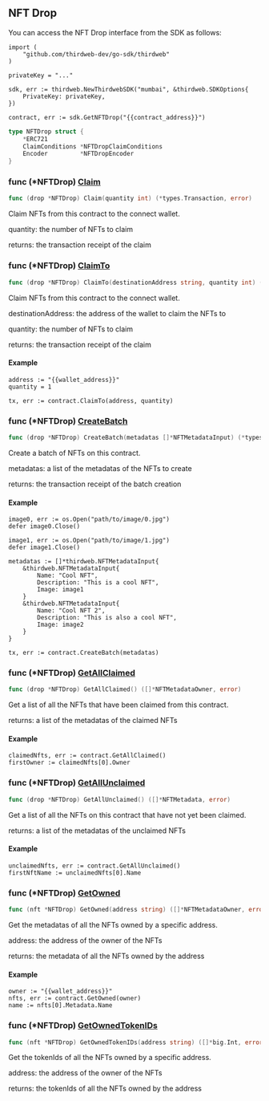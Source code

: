 
## NFT Drop

You can access the NFT Drop interface from the SDK as follows:

```
import (
	"github.com/thirdweb-dev/go-sdk/thirdweb"
)

privateKey = "..."

sdk, err := thirdweb.NewThirdwebSDK("mumbai", &thirdweb.SDKOptions{
	PrivateKey: privateKey,
})

contract, err := sdk.GetNFTDrop("{{contract_address}}")
```

```go
type NFTDrop struct {
    *ERC721
    ClaimConditions *NFTDropClaimConditions
    Encoder         *NFTDropEncoder
}
```

### func \(\*NFTDrop\) [Claim](<https://github.com/thirdweb-dev/go-sdk/blob/main/thirdweb/nft_drop.go#L243>)

```go
func (drop *NFTDrop) Claim(quantity int) (*types.Transaction, error)
```

Claim NFTs from this contract to the connect wallet\.

quantity: the number of NFTs to claim

returns: the transaction receipt of the claim

### func \(\*NFTDrop\) [ClaimTo](<https://github.com/thirdweb-dev/go-sdk/blob/main/thirdweb/nft_drop.go#L262>)

```go
func (drop *NFTDrop) ClaimTo(destinationAddress string, quantity int) (*types.Transaction, error)
```

Claim NFTs from this contract to the connect wallet\.

destinationAddress: the address of the wallet to claim the NFTs to

quantity: the number of NFTs to claim

returns: the transaction receipt of the claim

#### Example

```
address := "{{wallet_address}}"
quantity = 1

tx, err := contract.ClaimTo(address, quantity)
```

### func \(\*NFTDrop\) [CreateBatch](<https://github.com/thirdweb-dev/go-sdk/blob/main/thirdweb/nft_drop.go#L196>)

```go
func (drop *NFTDrop) CreateBatch(metadatas []*NFTMetadataInput) (*types.Transaction, error)
```

Create a batch of NFTs on this contract\.

metadatas: a list of the metadatas of the NFTs to create

returns: the transaction receipt of the batch creation

#### Example

```
image0, err := os.Open("path/to/image/0.jpg")
defer image0.Close()

image1, err := os.Open("path/to/image/1.jpg")
defer image1.Close()

metadatas := []*thirdweb.NFTMetadataInput{
	&thirdweb.NFTMetadataInput{
		Name: "Cool NFT",
		Description: "This is a cool NFT",
		Image: image1
	}
	&thirdweb.NFTMetadataInput{
		Name: "Cool NFT 2",
		Description: "This is also a cool NFT",
		Image: image2
	}
}

tx, err := contract.CreateBatch(metadatas)
```

### func \(\*NFTDrop\) [GetAllClaimed](<https://github.com/thirdweb-dev/go-sdk/blob/main/thirdweb/nft_drop.go#L124>)

```go
func (drop *NFTDrop) GetAllClaimed() ([]*NFTMetadataOwner, error)
```

Get a list of all the NFTs that have been claimed from this contract\.

returns: a list of the metadatas of the claimed NFTs

#### Example

```
claimedNfts, err := contract.GetAllClaimed()
firstOwner := claimedNfts[0].Owner
```

### func \(\*NFTDrop\) [GetAllUnclaimed](<https://github.com/thirdweb-dev/go-sdk/blob/main/thirdweb/nft_drop.go#L148>)

```go
func (drop *NFTDrop) GetAllUnclaimed() ([]*NFTMetadata, error)
```

Get a list of all the NFTs on this contract that have not yet been claimed\.

returns: a list of the metadatas of the unclaimed NFTs

#### Example

```
unclaimedNfts, err := contract.GetAllUnclaimed()
firstNftName := unclaimedNfts[0].Name
```

### func \(\*NFTDrop\) [GetOwned](<https://github.com/thirdweb-dev/go-sdk/blob/main/thirdweb/nft_drop.go#L79>)

```go
func (nft *NFTDrop) GetOwned(address string) ([]*NFTMetadataOwner, error)
```

Get the metadatas of all the NFTs owned by a specific address\.

address: the address of the owner of the NFTs

returns: the metadata of all the NFTs owned by the address

#### Example

```
owner := "{{wallet_address}}"
nfts, err := contract.GetOwned(owner)
name := nfts[0].Metadata.Name
```

### func \(\*NFTDrop\) [GetOwnedTokenIDs](<https://github.com/thirdweb-dev/go-sdk/blob/main/thirdweb/nft_drop.go#L96>)

```go
func (nft *NFTDrop) GetOwnedTokenIDs(address string) ([]*big.Int, error)
```

Get the tokenIds of all the NFTs owned by a specific address\.

address: the address of the owner of the NFTs

returns: the tokenIds of all the NFTs owned by the address
